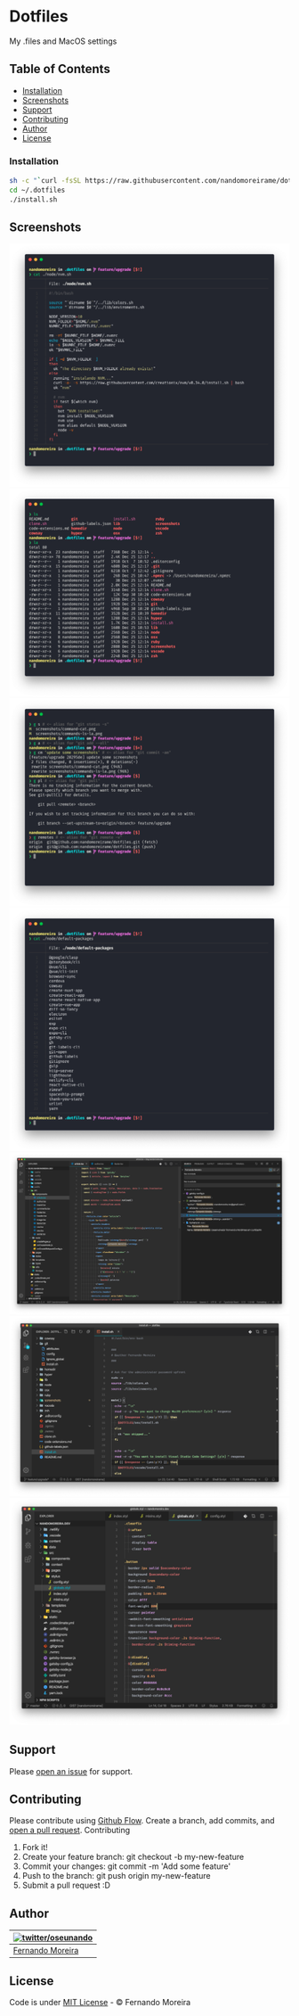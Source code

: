 # Dotfiles

My .files and MacOS settings

## Table of Contents

- [Installation](#installation)
- [Screenshots](#screenshots)
- [Support](#support)
- [Contributing](#contributing)
- [Author](#author)
- [License](#license)

### Installation

```bash
sh -c "`curl -fsSL https://raw.githubusercontent.com/nandomoreirame/dotfiles/master/clone.sh`"
cd ~/.dotfiles
./install.sh
```

## Screenshots

![Screenshot command-cat.png](/screenshots/command-cat.png)
![Screenshot commands-ls-la.png](/screenshots/commands-ls-la.png)
![Screenshot git-aliases.png](/screenshots/git-aliases.png)
![Screenshot node-default-packages.png](/screenshots/node-default-packages.png)
![Screenshot vscode-theme-react-file.png](/screenshots/vscode-theme-react-file.png)
![Screenshot vscode-theme-sh-file.png](/screenshots/vscode-theme-sh-file.png)
![Screenshot vscode-theme-stylus-file.png](/screenshots/vscode-theme-stylus-file.png)

## Support

Please [open an issue](https://github.com/nandomoreirame/readme-boilerplate/issues/new) for support.


## Contributing

Please contribute using [Github Flow](https://guides.github.com/introduction/flow/). Create a branch, add commits, and [open a pull request](https://github.com/nandomoreirame/readme-boilerplate/compare?expand=1).
Contributing

1. Fork it!
2. Create your feature branch: git checkout -b my-new-feature
3. Commit your changes: git commit -m 'Add some feature'
4. Push to the branch: git push origin my-new-feature
5. Submit a pull request :D

## Author

| [![twitter/oseunando](https://avatars6.githubusercontent.com/u/1318271?v=4&s=120)](http://twitter.com/oseunando "Follow @oseunando on Twitter") |
| ----------------------------------------------------------------------------------------------------------------------------------------------- |
| [Fernando Moreira](http://twitter.com/oseunando)                                                                                                |

## License

Code is under [MIT License](/LICENSE) - © Fernando Moreira
